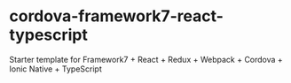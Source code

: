 # cordova-framework7-react-typescript
Starter template for Framework7 + React + Redux + Webpack + Cordova + Ionic Native + TypeScript
